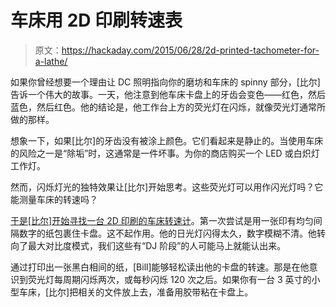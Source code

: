 # 车床用 2D 印刷转速表

> 原文：<https://hackaday.com/2015/06/28/2d-printed-tachometer-for-a-lathe/>

如果你曾经想要一个理由让 DC 照明指向你的磨坊和车床的 spinny 部分，[比尔]告诉一个伟大的故事。一天，他注意到他车床卡盘上的牙齿会变色——红色，然后蓝色，然后红色。他的结论是，他工作台上方的荧光灯在闪烁，就像荧光灯通常所做的那样。

想象一下，如果[比尔]的牙齿没有被涂上颜色。它们看起来是静止的。当使用车床的风险之一是“除垢”时，这通常是一件坏事。为你的商店购买一个 LED 或白炽灯工作灯。

然而，闪烁灯光的独特效果让[比尔]开始思考。这些荧光灯可以用作闪光灯吗？它能测量车床的转速吗？

[于是[比尔]开始寻找一台 2D 印刷的车床转速计](http://www.gizmology.net/lathetach.htm)。第一次尝试是用一张印有均匀间隔数字的纸包裹住卡盘。这不起作用。他的日光灯闪得太久，数字模糊不清。他转向了最大对比度模式，我们这些有“DJ 阶段”的人可能马上就能认出来。

通过打印出一张黑白相间的纸，[Bill]能够轻松读出他的卡盘的转速。那是在他意识到荧光灯每周期闪烁两次，或每秒闪烁 120 次之后。如果你有一台 3 英寸的小型车床，[比尔]把相关的文件放上去，准备用胶带粘在卡盘上。